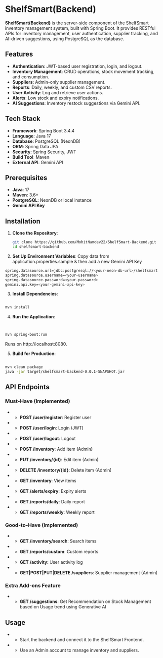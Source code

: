 
# ShelfSmart(Backend)

**ShelfSmart(Backend)** is the server-side component of the ShelfSmart inventory management system, built with Spring Boot. It provides RESTful APIs for inventory management, user authentication, supplier tracking, and AI-driven suggestions, using PostgreSQL as the database.

## Features
- **Authentication**: JWT-based user registration, login, and logout.
- **Inventory Management**: CRUD operations, stock movement tracking, and consumption.
- **Suppliers**: Admin-only supplier management.
- **Reports**: Daily, weekly, and custom CSV reports.
- **User Activity**: Log and retrieve user actions.
- **Alerts**: Low stock and expiry notifications.
- **AI Suggestions**: Inventory restock suggestions via Gemini API.

## Tech Stack
- **Framework**: Spring Boot 3.4.4
- **Language**: Java 17
- **Database**: PostgreSQL (NeonDB)
- **ORM**: Spring Data JPA
- **Security**: Spring Security, JWT
- **Build Tool**: Maven
- **External API**: Gemini API


## Prerequisites
- **Java**: 17
- **Maven**: 3.6+
- **PostgreSQL**: NeonDB or local instance
- **Gemini API Key**

## Installation
1. **Clone the Repository**:
   ```bash
   git clone https://github.com/MohitNamdev22/ShelfSmart-Backend.git
   cd shelfsmart-backend

2. **Set Up Environment Variables**:
Copy data from application.properties.sample & then add a new Gemini API Key

```bash
spring.datasource.url=jdbc:postgresql://<your-neon-db-url>/shelfsmart
spring.datasource.username=<your-username>
spring.datasource.password=<your-password>
gemini.api.key=<your-gemini-api-key>
```

3. **Install Dependencies**:
```bash

mvn install
```

4. **Run the Application**:
```bash


mvn spring-boot:run
```
Runs on http://localhost:8080.

5. **Build for Production**:
```bash

mvn clean package
java -jar target/shelfsmart-backend-0.0.1-SNAPSHOT.jar
```


## API Endpoints

### Must-Have (Implemented)

* *   **POST /user/register**: Register user
* *   **POST /user/login**: Login (JWT)
* *   **POST /user/logout**: Logout
* *   **POST /inventory**: Add item (Admin)
* *   **PUT /inventory/{id}**: Edit item (Admin)
* *   **DELETE /inventory/{id}**: Delete item (Admin)
* *   **GET /inventory**: View items
* *   **GET /alerts/expiry**: Expiry alerts
* *   **GET /reports/daily**: Daily report
* *   **GET /reports/weekly**: Weekly report

### Good-to-Have (Implemented)

* *   **GET /inventory/search**: Search items
* *   **GET /reports/custom**: Custom reports
* *   **GET /activity**: User activity log
* *   **GET|POST|PUT|DELETE /suppliers**: Supplier management (Admin)

### Extra Add-ons Feature
* *   **GET /suggestions**: Get Recommendation on Stock Management based on Usage trend using Generative AI


## Usage

* *   Start the backend and connect it to the ShelfSmart Frontend.
* *   Use an Admin account to manage inventory and suppliers.

